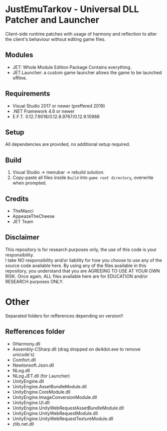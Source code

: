 # JustEmuTarkov - Universal DLL Patcher and Launcher
Client-side runtime patches with usage of harmony and reflection to alter the client's behaviour without editing game files.

## Modules
- JET: Whole Module Edition Package Contains everything.
- JET.Launcher: a custom game launcher allows the game to be launched offline.

## Requirements
- Visual Studio 2017 or newer (preffered 2019)
- .NET Framework 4.6 or newer
- E.F.T. 0.12.7.9018/0.12.8.9767/0.12.9.10988

## Setup
All dependencies are provided, no additional setup required.

## Build
1. Visual Studio -> menubar -> rebuild solution.
2. Copy-paste all files inside `Build` into `game root directory`, overwrite when prompted.
  
## Credits
- TheMaoci  
- AppeazeTheCheese
- JET Team  
  
## Disclaimer
This repository is for research purposes only, the use of this code is your responsibility.  
I take NO responsibility and/or liability for how you choose to use any of the source code available here. By using any of the files available in this repository, you understand that you are AGREEING TO USE AT YOUR OWN RISK. Once again, ALL files available here are for EDUCATION and/or RESEARCH purposes ONLY. 
  
# Other 
Separated folders for refferences depending on version!!
  
## Refferences folder  
- 0Harmony.dll  
- Assembly-CSharp.dll (drag dropped on de4dot.exe to remove unicode's)  
- Comfort.dll  
- Newtonsoft.Json.dll  
- NLog.dll  
- NLog.JET.dll (for Launcher)  
- UnityEngine.dll  
- UnityEngine.AssetBundleModule.dll  
- UnityEngine.CoreModule.dll 
- UnityEngine.ImageConversionModule.dll   
- UnityEngine.UI.dll  
- UnityEngine.UnityWebRequestAssetBundleModule.dll  
- UnityEngine.UnityWebRequestModule.dll  
- UnityEngine.UnityWebRequestTextureModule.dll  
- zlib.net.dll  

